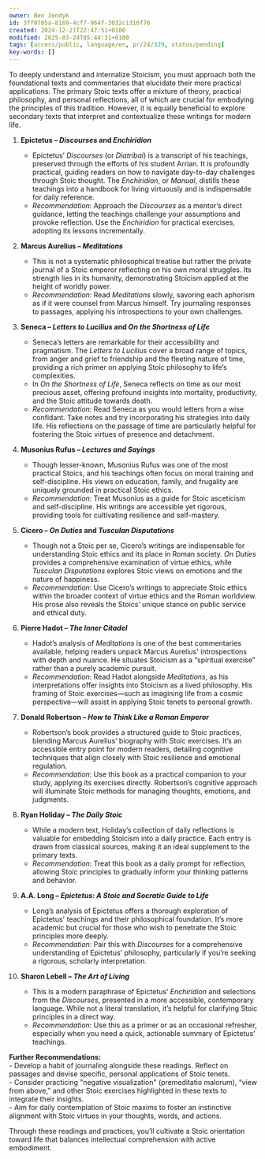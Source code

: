 ```yaml
---
owner: Ben Jendyk
id: 3ff0705a-8169-4cf7-964f-3032c1316f76
created: 2024-12-21T22:47:51+0100
modified: 2025-03-24T05:44:31+0100
tags: [access/public, language/en, pr/24/329, status/pending]
key-words: []
---
```


To deeply understand and internalize Stoicism, you must approach both the foundational texts and commentaries that elucidate their more practical applications. The primary Stoic texts offer a mixture of theory, practical philosophy, and personal reflections, all of which are crucial for embodying the principles of this tradition. However, it is equally beneficial to explore secondary texts that interpret and contextualize these writings for modern life.

1. **Epictetus – *Discourses* and *Enchiridion***
	- Epictetus’ *Discourses* (or *Diatribai*) is a transcript of his teachings, preserved through the efforts of his student Arrian. It is profoundly practical, guiding readers on how to navigate day-to-day challenges through Stoic thought. The *Enchiridion*, or *Manual*, distills these teachings into a handbook for living virtuously and is indispensable for daily reference.
	- *Recommendation*: Approach the *Discourses* as a mentor’s direct guidance, letting the teachings challenge your assumptions and provoke reflection. Use the *Enchiridion* for practical exercises, adopting its lessons incrementally.

2. **Marcus Aurelius – *Meditations***
	- This is not a systematic philosophical treatise but rather the private journal of a Stoic emperor reflecting on his own moral struggles. Its strength lies in its humanity, demonstrating Stoicism applied at the height of worldly power.
	- *Recommendation*: Read *Meditations* slowly, savoring each aphorism as if it were counsel from Marcus himself. Try journaling responses to passages, applying his introspections to your own challenges.

3. **Seneca – *Letters to Lucilius* and *On the Shortness of Life***
	- Seneca’s letters are remarkable for their accessibility and pragmatism. The *Letters to Lucilius* cover a broad range of topics, from anger and grief to friendship and the fleeting nature of time, providing a rich primer on applying Stoic philosophy to life’s complexities.
	- In *On the Shortness of Life*, Seneca reflects on time as our most precious asset, offering profound insights into mortality, productivity, and the Stoic attitude towards death.
	- *Recommendation*: Read Seneca as you would letters from a wise confidant. Take notes and try incorporating his strategies into daily life. His reflections on the passage of time are particularly helpful for fostering the Stoic virtues of presence and detachment.

4. **Musonius Rufus – *Lectures and Sayings***
	- Though lesser-known, Musonius Rufus was one of the most practical Stoics, and his teachings often focus on moral training and self-discipline. His views on education, family, and frugality are uniquely grounded in practical Stoic ethics.
	- *Recommendation*: Treat Musonius as a guide for Stoic asceticism and self-discipline. His writings are accessible yet rigorous, providing tools for cultivating resilience and self-mastery.

5. **Cicero – *On Duties* and *Tusculan Disputations***
	- Though not a Stoic per se, Cicero’s writings are indispensable for understanding Stoic ethics and its place in Roman society. *On Duties* provides a comprehensive examination of virtue ethics, while *Tusculan Disputations* explores Stoic views on emotions and the nature of happiness.
	- *Recommendation*: Use Cicero’s writings to appreciate Stoic ethics within the broader context of virtue ethics and the Roman worldview. His prose also reveals the Stoics’ unique stance on public service and ethical duty.

6. **Pierre Hadot – *The Inner Citadel***
	- Hadot’s analysis of *Meditations* is one of the best commentaries available, helping readers unpack Marcus Aurelius' introspections with depth and nuance. He situates Stoicism as a “spiritual exercise” rather than a purely academic pursuit.
	- *Recommendation*: Read Hadot alongside *Meditations*, as his interpretations offer insights into Stoicism as a lived philosophy. His framing of Stoic exercises—such as imagining life from a cosmic perspective—will assist in applying Stoic tenets to personal growth.

7. **Donald Robertson – *How to Think Like a Roman Emperor***
	- Robertson’s book provides a structured guide to Stoic practices, blending Marcus Aurelius’ biography with Stoic exercises. It’s an accessible entry point for modern readers, detailing cognitive techniques that align closely with Stoic resilience and emotional regulation.
	- *Recommendation*: Use this book as a practical companion to your study, applying its exercises directly. Robertson’s cognitive approach will illuminate Stoic methods for managing thoughts, emotions, and judgments.

8. **Ryan Holiday – *The Daily Stoic***
	- While a modern text, Holiday’s collection of daily reflections is valuable for embedding Stoicism into a daily practice. Each entry is drawn from classical sources, making it an ideal supplement to the primary texts.
	- *Recommendation*: Treat this book as a daily prompt for reflection, allowing Stoic principles to gradually inform your thinking patterns and behavior.

9. **A.A. Long – *Epictetus: A Stoic and Socratic Guide to Life***
	- Long’s analysis of Epictetus offers a thorough exploration of Epictetus' teachings and their philosophical foundation. It’s more academic but crucial for those who wish to penetrate the Stoic principles more deeply.
	- *Recommendation*: Pair this with *Discourses* for a comprehensive understanding of Epictetus’ philosophy, particularly if you’re seeking a rigorous, scholarly interpretation.

10. **Sharon Lebell – *The Art of Living***
	- This is a modern paraphrase of Epictetus’ *Enchiridion* and selections from the *Discourses*, presented in a more accessible, contemporary language. While not a literal translation, it’s helpful for clarifying Stoic principles in a direct way.
	- *Recommendation*: Use this as a primer or as an occasional refresher, especially when you need a quick, actionable summary of Epictetus’ teachings.

**Further Recommendations:**  
	- Develop a habit of journaling alongside these readings. Reflect on passages and devise specific, personal applications of Stoic tenets.  
	- Consider practicing "negative visualization" (premeditatio malorum), “view from above,” and other Stoic exercises highlighted in these texts to integrate their insights.  
	- Aim for daily contemplation of Stoic maxims to foster an instinctive alignment with Stoic virtues in your thoughts, words, and actions.

Through these readings and practices, you’ll cultivate a Stoic orientation toward life that balances intellectual comprehension with active embodiment.

